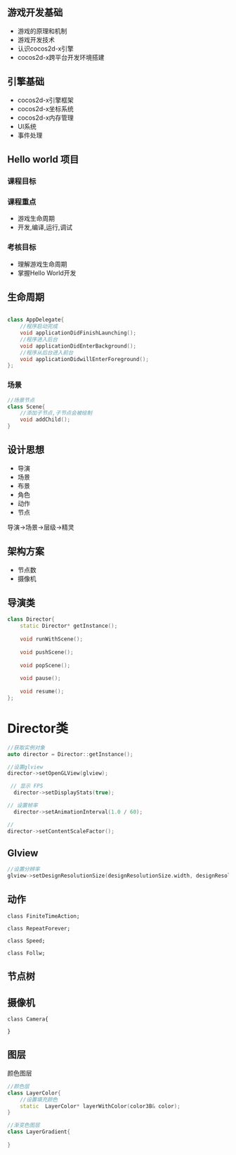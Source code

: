 ## 游戏开发基础

+ 游戏的原理和机制
+ 游戏开发技术
+ 认识cocos2d-x引擎
+ cocos2d-x跨平台开发环境搭建

## 引擎基础

+ cocos2d-x引擎框架
+ cocos2d-x坐标系统
+ cocos2d-x内存管理
+ UI系统
+ 事件处理



## Hello world 项目

### 课程目标

### 课程重点

+ 游戏生命周期
+ 开发,编译,运行,调试

### 考核目标

+ 理解游戏生命周期
+ 掌握Hello World开发



## 生命周期

```cpp

class AppDelegate{
    //程序启动完成
	void applicationDidFinishLaunching();
    //程序进入后台
	void applicationDidEnterBackground();
    //程序从后台进入前台
	void applicationDidwillEnterForeground();
};
```



### 场景



```cpp
//场景节点
class Scene{
    //添加子节点,子节点会被绘制
	void addChild();
}
```

## 设计思想

+ 导演
+ 场景
+ 布景
+ 角色
+ 动作
+ 节点

导演->场景->层级->精灵

## 架构方案

+ 节点数
+ 摄像机



## 导演类

```cpp
class Director{
	static Director* getInstance();
	
	void runWithScene();
	
	void pushScene();
	
	void popScene();
	
	void pause();
	
	void resume();
};

```

# Director类

```cpp
//获取实例对象
auto director = Director::getInstance();

//设置glview
director->setOpenGLView(glview);

 // 显示 FPS
  director->setDisplayStats(true);

// 设置帧率
  director->setAnimationInterval(1.0 / 60);

//
director->setContentScaleFactor();
```

## Glview

```cpp
//设置分辨率
glview->setDesignResolutionSize(designResolutionSize.width, designResolutionSize.height, ResolutionPolicy::NO_BORDER);
```





## 动作

```
class FiniteTimeAction;

class RepeatForever;

class Speed;

class Follw;
```

## 节点树



## 摄像机

```
class Camera{

}
```



## 图层

颜色图层

```cpp
//颜色层
class LayerColor{
	//设置填充颜色
	static  LayerColor* layerWithColor(color3B& color);
}

//渐变色图层
class LayerGradient{
    
}
```



